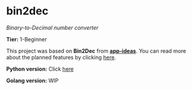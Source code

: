 # bin2dec

*Binary-to-Decimal number converter*

**Tier:** 1-Beginner

This project was based on **Bin2Dec** from **[app-ideas](https://github.com/florinpop17/app-ideas)**. You can read more about the planned features by clicking [here](https://github.com/florinpop17/app-ideas/blob/master/Projects/1-Beginner/Bin2Dec-App.md).

**Python version:** Click [here](https://github.com/mdcg/bin2dec/tree/master/python_version) 

**Golang version:** WIP